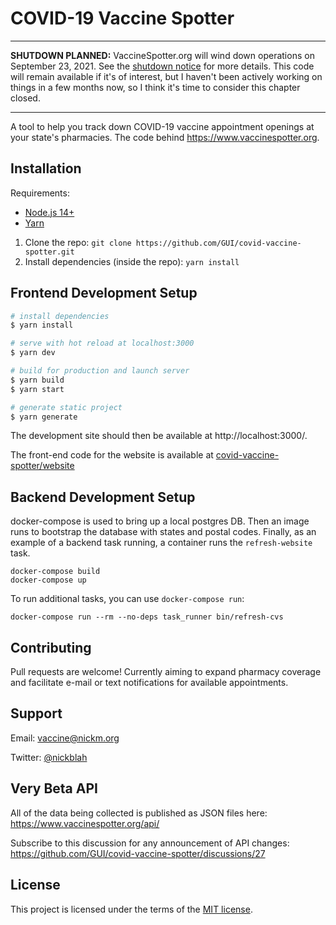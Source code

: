 # COVID-19 Vaccine Spotter

<hr>

**SHUTDOWN PLANNED:** VaccineSpotter.org will wind down operations on September 23, 2021. See the [shutdown notice](https://www.vaccinespotter.org/shutdown/) for more details. This code will remain available if it's of interest, but I haven't been actively working on things in a few months now, so I think it's time to consider this chapter closed.

<hr>

A tool to help you track down COVID-19 vaccine appointment openings at your state's pharmacies. The code behind https://www.vaccinespotter.org.


## Installation
Requirements:

- [Node.js 14+](https://nodejs.org/en/)
- [Yarn](https://yarnpkg.com/)

1. Clone the repo: `git clone https://github.com/GUI/covid-vaccine-spotter.git`
2. Install dependencies (inside the repo): `yarn install`

## Frontend Development Setup
```bash
# install dependencies
$ yarn install

# serve with hot reload at localhost:3000
$ yarn dev

# build for production and launch server
$ yarn build
$ yarn start

# generate static project
$ yarn generate
```
The development site should then be available at http://localhost:3000/.

The front-end code for the website is available at [covid-vaccine-spotter/website](https://github.com/GUI/covid-vaccine-spotter/tree/main/website)

## Backend Development Setup
docker-compose is used to bring up a local postgres DB. Then an image runs to bootstrap the database with states and postal codes. Finally, as an example of a backend task running, a container runs the `refresh-website` task.

```
docker-compose build
docker-compose up
```

To run additional tasks, you can use `docker-compose run`:

```
docker-compose run --rm --no-deps task_runner bin/refresh-cvs
```

## Contributing
Pull requests are welcome! Currently aiming to expand pharmacy coverage and facilitate e-mail or text notifications for available appointments.

## Support
Email: vaccine@nickm.org

Twitter: [@nickblah](https://twitter.com/nickblah)

## Very Beta API

All of the data being collected is published as JSON files here: https://www.vaccinespotter.org/api/

Subscribe to this discussion for any announcement of API changes: https://github.com/GUI/covid-vaccine-spotter/discussions/27


## License

This project is licensed under the terms of the [MIT license](./LICENSE.txt).

